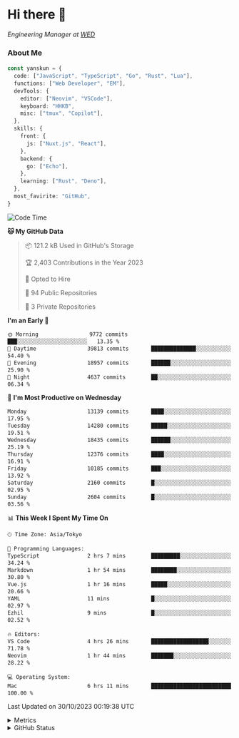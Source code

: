 # Hi there&nbsp;:wave:

<!-- ![Alt text](https://spotify-recently-played-readme.vercel.app/api?user=31kynbuubkiu3r4qh4hjuaglhfay) -->

_Engineering Manager at [WED](https://github.com/wedinc)_

### About Me

```ts
const yanskun = {
  code: ["JavaScript", "TypeScript", "Go", "Rust", "Lua"],
  functions: ["Web Developer", "EM"],
  devTools: {
    editor: ["Neovim", "VSCode"],
    keyboard: "HHKB",
    misc: ["tmux", "Copilot"],
  },
  skills: {
    front: {
      js: ["Nuxt.js", "React"],
    },
    backend: {
      go: ["Echo"],
    },
    learning: ["Rust", "Deno"],
  },
  most_favirite: "GitHub",
}
```

<!--START_SECTION:waka-->
![Code Time](http://img.shields.io/badge/Code%20Time-525%20hrs%2029%20mins-blue)

**🐱 My GitHub Data** 

> 📦 121.2 kB Used in GitHub's Storage 
 > 
> 🏆 2,403 Contributions in the Year 2023
 > 
> 💼 Opted to Hire
 > 
> 📜 94 Public Repositories 
 > 
> 🔑 3 Private Repositories 
 > 
**I'm an Early 🐤** 

```text
🌞 Morning                9772 commits        ███░░░░░░░░░░░░░░░░░░░░░░   13.35 % 
🌆 Daytime                39813 commits       ██████████████░░░░░░░░░░░   54.40 % 
🌃 Evening                18957 commits       ██████░░░░░░░░░░░░░░░░░░░   25.90 % 
🌙 Night                  4637 commits        ██░░░░░░░░░░░░░░░░░░░░░░░   06.34 % 
```
📅 **I'm Most Productive on Wednesday** 

```text
Monday                   13139 commits       ████░░░░░░░░░░░░░░░░░░░░░   17.95 % 
Tuesday                  14280 commits       █████░░░░░░░░░░░░░░░░░░░░   19.51 % 
Wednesday                18435 commits       ██████░░░░░░░░░░░░░░░░░░░   25.19 % 
Thursday                 12376 commits       ████░░░░░░░░░░░░░░░░░░░░░   16.91 % 
Friday                   10185 commits       ███░░░░░░░░░░░░░░░░░░░░░░   13.92 % 
Saturday                 2160 commits        █░░░░░░░░░░░░░░░░░░░░░░░░   02.95 % 
Sunday                   2604 commits        █░░░░░░░░░░░░░░░░░░░░░░░░   03.56 % 
```


📊 **This Week I Spent My Time On** 

```text
🕑︎ Time Zone: Asia/Tokyo

💬 Programming Languages: 
TypeScript               2 hrs 7 mins        █████████░░░░░░░░░░░░░░░░   34.24 % 
Markdown                 1 hr 54 mins        ████████░░░░░░░░░░░░░░░░░   30.80 % 
Vue.js                   1 hr 16 mins        █████░░░░░░░░░░░░░░░░░░░░   20.66 % 
YAML                     11 mins             █░░░░░░░░░░░░░░░░░░░░░░░░   02.97 % 
Ezhil                    9 mins              █░░░░░░░░░░░░░░░░░░░░░░░░   02.52 % 

🔥 Editors: 
VS Code                  4 hrs 26 mins       ██████████████████░░░░░░░   71.78 % 
Neovim                   1 hr 44 mins        ███████░░░░░░░░░░░░░░░░░░   28.22 % 

💻 Operating System: 
Mac                      6 hrs 11 mins       █████████████████████████   100.00 % 
```


 Last Updated on 30/10/2023 00:19:38 UTC
<!--END_SECTION:waka-->

<details>
  <summary>Metrics</summary>
  <img src="https://github.com/yanskun/yanskun/blob/main/github-metrics.svg" alt="Metrics">
</details>

<details>
  <summary>GitHub Status</summary>
  <picture>
    <source media="(prefers-color-scheme: dark)" srcset="https://raw.githubusercontent.com/yanskun/yanskun/master/profile-summary-card-output/nord_dark/0-profile-details.svg">
   <img src="https://raw.githubusercontent.com/yanskun/yanskun/master/profile-summary-card-output/default/0-profile-details.svg">
  </picture>
  <br>
  <picture>
    <source media="(prefers-color-scheme: dark)" srcset="https://raw.githubusercontent.com/yanskun/yanskun/master/profile-summary-card-output/nord_dark/1-repos-per-language.svg">
   <img src="https://raw.githubusercontent.com/yanskun/yanskun/master/profile-summary-card-output/default/1-repos-per-language.svg">
  </picture>
  <picture>
    <source media="(prefers-color-scheme: dark)" srcset="https://raw.githubusercontent.com/yanskun/yanskun/master/profile-summary-card-output/nord_dark/2-most-commit-language.svg">
   <img src="https://raw.githubusercontent.com/yanskun/yanskun/master/profile-summary-card-output/default/2-most-commit-language.svg">
  </picture>
  <br>
  <picture>
    <source media="(prefers-color-scheme: dark)" srcset="https://raw.githubusercontent.com/yanskun/yanskun/master/profile-summary-card-output/nord_dark/3-stats.svg">
   <img src="https://raw.githubusercontent.com/yanskun/yanskun/master/profile-summary-card-output/default/3-stats.svg">
  </picture>
  <picture>
    <source media="(prefers-color-scheme: dark)" srcset="https://raw.githubusercontent.com/yanskun/yanskun/master/profile-summary-card-output/nord_dark/4-productive-time.svg">
   <img src="https://raw.githubusercontent.com/yanskun/yanskun/master/profile-summary-card-output/default/4-productive-time.svg">
  </picture>
</details>
